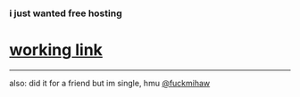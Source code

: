 ### i just wanted free hosting
# [working link](https://seeyoulove.github.io/seeyoulove/)
***
also: did it for a friend but im single, hmu [@fuckmihaw](https://www.instagram.com/fuckmihaw/)
